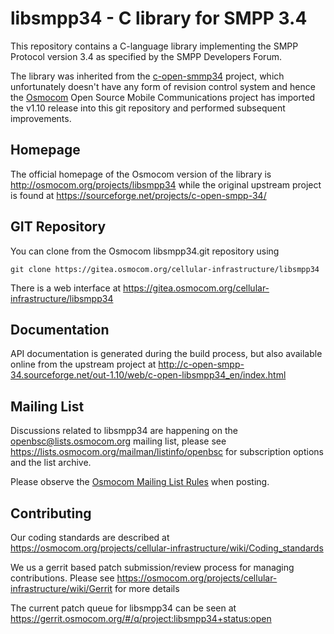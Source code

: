 libsmpp34 - C library for SMPP 3.4
==================================

This repository contains a C-language library implementing the SMPP
Protocol version 3.4 as specified by the SMPP Developers Forum.

The library was inherited from the
[c-open-smmp34](https://sourceforge.net/projects/c-open-smpp-34/)
project, which unfortunately doesn't have any form of revision control
system and hence the [Osmocom](https://osmocom.org/) Open Source
Mobile Communications project has imported the v1.10 release into this
git repository and performed subsequent improvements.

Homepage
--------

The official homepage of the Osmocom version of the library is
<http://osmocom.org/projects/libsmpp34>
while the original upstream project is found at
<https://sourceforge.net/projects/c-open-smpp-34/>

GIT Repository
--------------

You can clone from the Osmocom libsmpp34.git repository using

	git clone https://gitea.osmocom.org/cellular-infrastructure/libsmpp34

There is a web interface at <https://gitea.osmocom.org/cellular-infrastructure/libsmpp34>

Documentation
-------------

API documentation is generated during the build
process, but also available online from the upstream project at
<http://c-open-smpp-34.sourceforge.net/out-1.10/web/c-open-libsmpp34_en/index.html>

Mailing List
------------

Discussions related to libsmpp34 are happening on the
openbsc@lists.osmocom.org mailing list, please see
https://lists.osmocom.org/mailman/listinfo/openbsc for subscription
options and the list archive.

Please observe the [Osmocom Mailing List
Rules](https://osmocom.org/projects/cellular-infrastructure/wiki/Mailing_List_Rules)
when posting.

Contributing
------------

Our coding standards are described at
<https://osmocom.org/projects/cellular-infrastructure/wiki/Coding_standards>

We us a gerrit based patch submission/review process for managing
contributions.  Please see
<https://osmocom.org/projects/cellular-infrastructure/wiki/Gerrit> for
more details

The current patch queue for libsmpp34 can be seen at
<https://gerrit.osmocom.org/#/q/project:libsmpp34+status:open>
